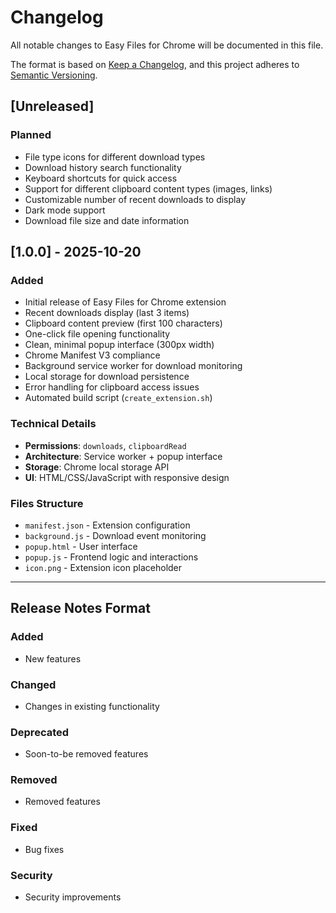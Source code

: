 # Changelog

All notable changes to Easy Files for Chrome will be documented in this file.

The format is based on [Keep a Changelog](https://keepachangelog.com/en/1.0.0/),
and this project adheres to [Semantic Versioning](https://semver.org/spec/v2.0.0.html).

## [Unreleased]

### Planned

- File type icons for different download types
- Download history search functionality
- Keyboard shortcuts for quick access
- Support for different clipboard content types (images, links)
- Customizable number of recent downloads to display
- Dark mode support
- Download file size and date information

## [1.0.0] - 2025-10-20

### Added

- Initial release of Easy Files for Chrome extension
- Recent downloads display (last 3 items)
- Clipboard content preview (first 100 characters)
- One-click file opening functionality
- Clean, minimal popup interface (300px width)
- Chrome Manifest V3 compliance
- Background service worker for download monitoring
- Local storage for download persistence
- Error handling for clipboard access issues
- Automated build script (`create_extension.sh`)

### Technical Details

- **Permissions**: `downloads`, `clipboardRead`
- **Architecture**: Service worker + popup interface
- **Storage**: Chrome local storage API
- **UI**: HTML/CSS/JavaScript with responsive design

### Files Structure

- `manifest.json` - Extension configuration
- `background.js` - Download event monitoring
- `popup.html` - User interface
- `popup.js` - Frontend logic and interactions
- `icon.png` - Extension icon placeholder

---

## Release Notes Format

### Added

- New features

### Changed

- Changes in existing functionality

### Deprecated

- Soon-to-be removed features

### Removed

- Removed features

### Fixed

- Bug fixes

### Security

- Security improvements
